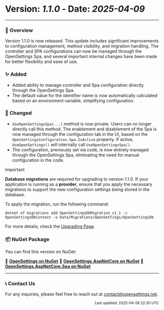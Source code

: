 # Version: *1.1.0* - Date: *2025-04-09*

---

### 🚀 **Overview**
Version 1.1.0 is now released. This update includes significant improvements to configuration management, method visibility, and migration handling. The controller and SPA configurations can now be managed through the OpenSettings Spa, and several important internal changes have been made for better flexibility and ease of use.

### ✨ **Added**
* Added ability to manage controller and Spa configuration directly through the OpenSettings Spa.
* The default value for the identifier name is now automatically calculated based on an environment variable, simplifying configuration.

### 🔄 **Changed**
* `UseOpenSettingsSpa(...)` method is now private. Users can no longer directly call this method. The enablement and disablement of the Spa is now managed through the configuration tab in the UI, based on the `OpenSettingsConfiguration.Spa.IsActive` property. If active, `UseOpenSettings()` will internally call `UseOpenSettingsSpa()`.
* The configuration, previously set via code, is now entirely managed through the OpenSettings Spa, eliminating the need for manual configuration in the code.

> [!IMPORTANT]
> **Database migrations** are required for upgrading to version 1.1.0. If your application is running as a **provider**, ensure that you apply the necessary migrations to support the new configuration settings being stored in the database.  
>  
> To apply the migration, run the following command:  
>  
> `dotnet ef migrations add OpenSettingsDbMigration_v1_1 -c OpenSettingsDbContext -o Data/Migrations/OpenSettings/OpenSettingsDb`  
>  
> For more details, check the [Upgrading Page](../upgrading/v1.0-to-v1.1.md).

### 📦 **NuGet Package**  
You can find this version on NuGet:  

🔗 **[OpenSettings on NuGet](https://www.nuget.org/packages/OpenSettings/1.1.0)**
🔗 **[OpenSettings.AspNetCore on NuGet](https://www.nuget.org/packages/OpenSettings.AspNetCore/1.1.0)**
🔗 **[OpenSettings.AspNetCore.Spa on NuGet](https://www.nuget.org/packages/OpenSettings.AspNetCore.Spa/1.1.0)**

---

### 📞 **Contact Us**
For any inquiries, please feel free to reach out at [contact@opensettings.net](mailto:contact@opensettings.net).

<p align="right"><small>Last updated: 2025-04-08 22:30 UTC</small></p>